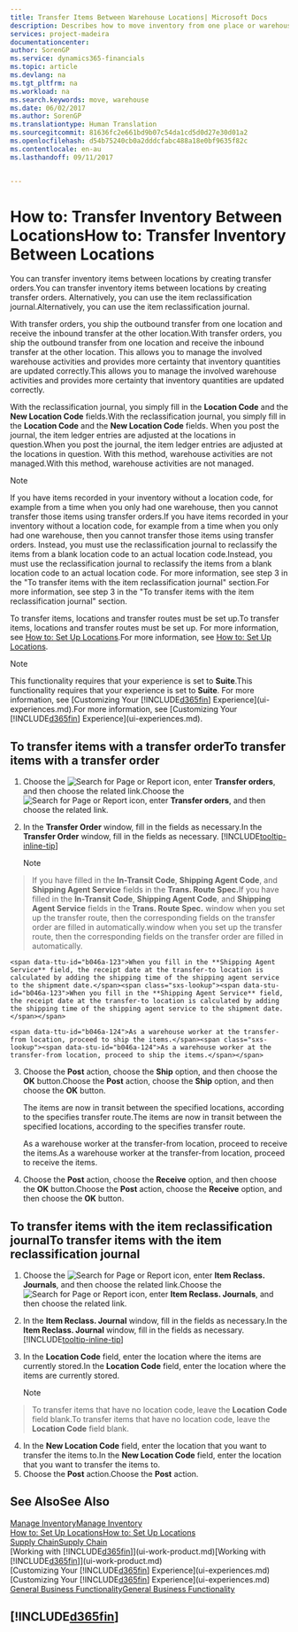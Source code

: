 ```yaml
---
title: Transfer Items Between Warehouse Locations| Microsoft Docs
description: Describes how to move inventory from one place or warehouse to another, either with the reclassification journal or with transfer orders.
services: project-madeira
documentationcenter: 
author: SorenGP
ms.service: dynamics365-financials
ms.topic: article
ms.devlang: na
ms.tgt_pltfrm: na
ms.workload: na
ms.search.keywords: move, warehouse
ms.date: 06/02/2017
ms.author: SorenGP
ms.translationtype: Human Translation
ms.sourcegitcommit: 81636fc2e661bd9b07c54da1cd5d0d27e30d01a2
ms.openlocfilehash: d54b75240cb0a2dddcfabc488a18e0bf9635f82c
ms.contentlocale: en-au
ms.lasthandoff: 09/11/2017


---
```

# <a name="how-to-transfer-inventory-between-locations"></a><span data-ttu-id="b046a-103">How to: Transfer Inventory Between Locations</span><span class="sxs-lookup"><span data-stu-id="b046a-103">How to: Transfer Inventory Between Locations</span></span>
<span data-ttu-id="b046a-104">You can transfer inventory items between locations by creating transfer orders.</span><span class="sxs-lookup"><span data-stu-id="b046a-104">You can transfer inventory items between locations by creating transfer orders.</span></span> <span data-ttu-id="b046a-105">Alternatively, you can use the item reclassification journal.</span><span class="sxs-lookup"><span data-stu-id="b046a-105">Alternatively, you can use the item reclassification journal.</span></span>

<span data-ttu-id="b046a-106">With transfer orders, you ship the outbound transfer from one location and receive the inbound transfer at the other location.</span><span class="sxs-lookup"><span data-stu-id="b046a-106">With transfer orders, you ship the outbound transfer from one location and receive the inbound transfer at the other location.</span></span> <span data-ttu-id="b046a-107">This allows you to manage the involved warehouse activities and provides more certainty that inventory quantities are updated correctly.</span><span class="sxs-lookup"><span data-stu-id="b046a-107">This allows you to manage the involved warehouse activities and provides more certainty that inventory quantities are updated correctly.</span></span>

<span data-ttu-id="b046a-108">With the reclassification journal, you simply fill in the **Location Code** and the **New Location Code** fields.</span><span class="sxs-lookup"><span data-stu-id="b046a-108">With the reclassification journal, you simply fill in the **Location Code** and the **New Location Code** fields.</span></span> <span data-ttu-id="b046a-109">When you post the journal, the item ledger entries are adjusted at the locations in question.</span><span class="sxs-lookup"><span data-stu-id="b046a-109">When you post the journal, the item ledger entries are adjusted at the locations in question.</span></span> <span data-ttu-id="b046a-110">With this method, warehouse activities are not managed.</span><span class="sxs-lookup"><span data-stu-id="b046a-110">With this method, warehouse activities are not managed.</span></span>

> [!NOTE]  
>   <span data-ttu-id="b046a-111">If you have items recorded in your inventory without a location code, for example from a time when you only had one warehouse, then you cannot transfer those items using transfer orders.</span><span class="sxs-lookup"><span data-stu-id="b046a-111">If you have items recorded in your inventory without a location code, for example from a time when you only had one warehouse, then you cannot transfer those items using transfer orders.</span></span> <span data-ttu-id="b046a-112">Instead, you must use the reclassification journal to reclassify the items from a blank location code to an actual location code.</span><span class="sxs-lookup"><span data-stu-id="b046a-112">Instead, you must use the reclassification journal to reclassify the items from a blank location code to an actual location code.</span></span>  <span data-ttu-id="b046a-113">For more information, see step 3 in the "To transfer items with the item reclassification journal" section.</span><span class="sxs-lookup"><span data-stu-id="b046a-113">For more information, see step 3 in the "To transfer items with the item reclassification journal" section.</span></span>

<span data-ttu-id="b046a-114">To transfer items, locations and transfer routes must be set up.</span><span class="sxs-lookup"><span data-stu-id="b046a-114">To transfer items, locations and transfer routes must be set up.</span></span> <span data-ttu-id="b046a-115">For more information, see [How to: Set Up Locations](inventory-how-setup-locations.md).</span><span class="sxs-lookup"><span data-stu-id="b046a-115">For more information, see [How to: Set Up Locations](inventory-how-setup-locations.md).</span></span>

> [!NOTE]  
>   <span data-ttu-id="b046a-116">This functionality requires that your experience is set to **Suite**.</span><span class="sxs-lookup"><span data-stu-id="b046a-116">This functionality requires that your experience is set to **Suite**.</span></span> <span data-ttu-id="b046a-117">For more information, see [Customizing Your [!INCLUDE[d365fin](includes/d365fin_md.md)] Experience](ui-experiences.md).</span><span class="sxs-lookup"><span data-stu-id="b046a-117">For more information, see [Customizing Your [!INCLUDE[d365fin](includes/d365fin_md.md)] Experience](ui-experiences.md).</span></span>

## <a name="to-transfer-items-with-a-transfer-order"></a><span data-ttu-id="b046a-118">To transfer items with a transfer order</span><span class="sxs-lookup"><span data-stu-id="b046a-118">To transfer items with a transfer order</span></span>
1. <span data-ttu-id="b046a-119">Choose the ![Search for Page or Report](media/ui-search/search_small.png "Search for Page or Report icon") icon, enter **Transfer orders**, and then choose the related link.</span><span class="sxs-lookup"><span data-stu-id="b046a-119">Choose the ![Search for Page or Report](media/ui-search/search_small.png "Search for Page or Report icon") icon, enter **Transfer orders**, and then choose the related link.</span></span>
2. <span data-ttu-id="b046a-120">In the **Transfer Order** window, fill in the fields as necessary.</span><span class="sxs-lookup"><span data-stu-id="b046a-120">In the **Transfer Order** window, fill in the fields as necessary.</span></span> [!INCLUDE[tooltip-inline-tip](includes/tooltip-inline-tip_md.md)]

    > [!NOTE]  
>   <span data-ttu-id="b046a-121">If you have filled in the **In-Transit Code**, **Shipping Agent Code**, and **Shipping Agent Service** fields in the **Trans. Route Spec.**</span><span class="sxs-lookup"><span data-stu-id="b046a-121">If you have filled in the **In-Transit Code**, **Shipping Agent Code**, and **Shipping Agent Service** fields in the **Trans. Route Spec.**</span></span> <span data-ttu-id="b046a-122">window when you set up the transfer route, then the corresponding fields on the transfer order are filled in automatically.</span><span class="sxs-lookup"><span data-stu-id="b046a-122">window when you set up the transfer route, then the corresponding fields on the transfer order are filled in automatically.</span></span>

    <span data-ttu-id="b046a-123">When you fill in the **Shipping Agent Service** field, the receipt date at the transfer-to location is calculated by adding the shipping time of the shipping agent service to the shipment date.</span><span class="sxs-lookup"><span data-stu-id="b046a-123">When you fill in the **Shipping Agent Service** field, the receipt date at the transfer-to location is calculated by adding the shipping time of the shipping agent service to the shipment date.</span></span>

    <span data-ttu-id="b046a-124">As a warehouse worker at the transfer-from location, proceed to ship the items.</span><span class="sxs-lookup"><span data-stu-id="b046a-124">As a warehouse worker at the transfer-from location, proceed to ship the items.</span></span>
3. <span data-ttu-id="b046a-125">Choose the **Post** action, choose the **Ship** option, and then choose the **OK** button.</span><span class="sxs-lookup"><span data-stu-id="b046a-125">Choose the **Post** action, choose the **Ship** option, and then choose the **OK** button.</span></span>

    <span data-ttu-id="b046a-126">The items are now in transit between the specified locations, according to the specifies transfer route.</span><span class="sxs-lookup"><span data-stu-id="b046a-126">The items are now in transit between the specified locations, according to the specifies transfer route.</span></span>

    <span data-ttu-id="b046a-127">As a warehouse worker at the transfer-from location, proceed to receive the items.</span><span class="sxs-lookup"><span data-stu-id="b046a-127">As a warehouse worker at the transfer-from location, proceed to receive the items.</span></span>
4. <span data-ttu-id="b046a-128">Choose the **Post** action, choose the **Receive** option, and then choose the **OK** button.</span><span class="sxs-lookup"><span data-stu-id="b046a-128">Choose the **Post** action, choose the **Receive** option, and then choose the **OK** button.</span></span>

## <a name="to-transfer-items-with-the-item-reclassification-journal"></a><span data-ttu-id="b046a-129">To transfer items with the item reclassification journal</span><span class="sxs-lookup"><span data-stu-id="b046a-129">To transfer items with the item reclassification journal</span></span>
1. <span data-ttu-id="b046a-130">Choose the ![Search for Page or Report](media/ui-search/search_small.png "Search for Page or Report icon") icon, enter **Item Reclass. Journals**, and then choose the related link.</span><span class="sxs-lookup"><span data-stu-id="b046a-130">Choose the ![Search for Page or Report](media/ui-search/search_small.png "Search for Page or Report icon") icon, enter **Item Reclass. Journals**, and then choose the related link.</span></span>
2. <span data-ttu-id="b046a-131">In the **Item Reclass. Journal** window, fill in the fields as necessary.</span><span class="sxs-lookup"><span data-stu-id="b046a-131">In the **Item Reclass. Journal** window, fill in the fields as necessary.</span></span> [!INCLUDE[tooltip-inline-tip](includes/tooltip-inline-tip_md.md)]
3. <span data-ttu-id="b046a-132">In the **Location Code** field, enter the location where the items are currently stored.</span><span class="sxs-lookup"><span data-stu-id="b046a-132">In the **Location Code** field, enter the location where the items are currently stored.</span></span>

    > [!NOTE]  
>   <span data-ttu-id="b046a-133">To transfer items that have no location code, leave the **Location Code** field blank.</span><span class="sxs-lookup"><span data-stu-id="b046a-133">To transfer items that have no location code, leave the **Location Code** field blank.</span></span>
4. <span data-ttu-id="b046a-134">In the **New Location Code** field, enter the location that you want to transfer the items to.</span><span class="sxs-lookup"><span data-stu-id="b046a-134">In the **New Location Code** field, enter the location that you want to transfer the items to.</span></span>
5. <span data-ttu-id="b046a-135">Choose the **Post** action.</span><span class="sxs-lookup"><span data-stu-id="b046a-135">Choose the **Post** action.</span></span>

## <a name="see-also"></a><span data-ttu-id="b046a-136">See Also</span><span class="sxs-lookup"><span data-stu-id="b046a-136">See Also</span></span>
[<span data-ttu-id="b046a-137">Manage Inventory</span><span class="sxs-lookup"><span data-stu-id="b046a-137">Manage Inventory</span></span>](inventory-manage-inventory.md)  
[<span data-ttu-id="b046a-138">How to: Set Up Locations</span><span class="sxs-lookup"><span data-stu-id="b046a-138">How to: Set Up Locations</span></span>](inventory-how-setup-locations.md)  
[<span data-ttu-id="b046a-139">Supply Chain</span><span class="sxs-lookup"><span data-stu-id="b046a-139">Supply Chain</span></span>](madeira-supply-chain.md)  
<span data-ttu-id="b046a-140">[Working with [!INCLUDE[d365fin](includes/d365fin_md.md)]](ui-work-product.md)</span><span class="sxs-lookup"><span data-stu-id="b046a-140">[Working with [!INCLUDE[d365fin](includes/d365fin_md.md)]](ui-work-product.md)</span></span>  
<span data-ttu-id="b046a-141">[Customizing Your [!INCLUDE[d365fin](includes/d365fin_md.md)] Experience](ui-experiences.md)</span><span class="sxs-lookup"><span data-stu-id="b046a-141">[Customizing Your [!INCLUDE[d365fin](includes/d365fin_md.md)] Experience](ui-experiences.md)</span></span>  
[<span data-ttu-id="b046a-142">General Business Functionality</span><span class="sxs-lookup"><span data-stu-id="b046a-142">General Business Functionality</span></span>](ui-across-business-areas.md)

## [!INCLUDE[d365fin](includes/free_trial_md.md)]

